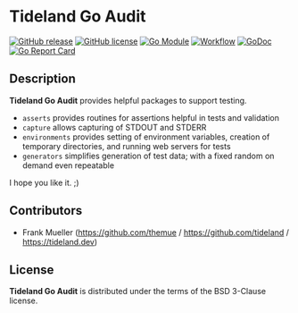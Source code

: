 # Tideland Go Audit

[![GitHub release](https://img.shields.io/github/release/tideland/go-audit.svg)](https://github.com/tideland/go-audit)
[![GitHub license](https://img.shields.io/badge/license-New%20BSD-blue.svg)](https://raw.githubusercontent.com/tideland/go-audit/master/LICENSE)
[![Go Module](https://img.shields.io/github/go-mod/go-version/tideland/go-audit)](https://github.com/tideland/go-audit/blob/master/go.mod)
[![Workflow](https://img.shields.io/github/workflow/status/tideland/go-audit/build)](https://github.com/tideland/go-audit/actions/)
[![GoDoc](https://godoc.org/tideland.dev/go/audit?status.svg)](https://pkg.go.dev/mod/tideland.dev/go/audit?tab=packages)
[![Go Report Card](https://goreportcard.com/badge/github.com/tideland/go-audit)](https://goreportcard.com/report/tideland.dev/go/audit)

## Description

**Tideland Go Audit** provides helpful packages to support testing.

* `asserts` provides routines for assertions helpful in tests and validation
* `capture` allows capturing of STDOUT and STDERR
* `environments` provides setting of environment variables, creation of temporary directories, and running web servers for tests
* `generators` simplifies generation of test data; with a fixed random on demand even repeatable

I hope you like it. ;)

## Contributors

- Frank Mueller (https://github.com/themue / https://github.com/tideland / https://tideland.dev)

## License

**Tideland Go Audit** is distributed under the terms of the BSD 3-Clause license.
